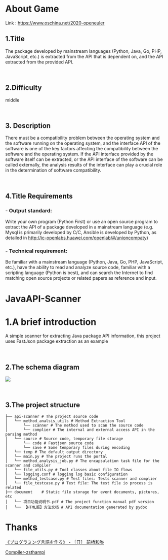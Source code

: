 # About Game

Link : https://www.oschina.net/2020-openeuler

## 1.Title

The package developed by mainstream languages (Python, Java, Go, PHP, JavaScript, etc.) is extracted from the API that is dependent on, and the API extracted from the provided API.

<br>

## 2.Difficulty

middle

<br>

## 3. Description

There must be a compatibility problem between the operating system and the software running on the operating system, and the interface API of the software is one of the key factors affecting the compatibility between the software and the operating system. If the API interface provided by the software itself can be extracted, or the API interface of the software can be called externally, the analysis results of the interface can play a crucial role in the determination of software compatibility.

<br>

## 4.Title Requirements

### - Output standard:

Write your own program (Python First) or use an open source program to extract the API of a package developed in a mainstream language (e.g. Mysql is primarily developed by C/C, Ansible is developed by Python, as detailed in http://ic-openlabs.huawei.com/openlab/#/unioncompaty)

### - Technical requirement:

Be familiar with a mainstream language (Python, Java, Go, PHP, JavaScript, etc.), have the ability to read and analyze source code, familiar with a scripting language (Python is best), and can search the Internet to find matching open source projects or related papers as reference and input.







# JavaAPI-Scanner

# 1.A brief introduction

A simple scanner for extracting Java package API information, this project uses FastJson package extraction as an example

<br>

## 2.The schema diagram

![](E:\ZHAOWEN\RESPONSE\JavaAPI-Scanner\README.en.assets\4.png)

<br>

## 3.The project structure

```mark
├── api-scanner # The project source code
│   └── method_analsis_utils # Method Extraction Tool
│   	└── scanner # The method used to scan the source code 
│   	└── complier # The internal and external access API in the parsing method
│   └── source # Source code, temporary file storage
│   	└── code # Fastjson source code
│   	└── save # Some temporary files during encoding
│   └── temp # The default output directory
│   └── main.py # The project runs the portal
│   └── method_analysis_job.py # The encapsulation task file for the scanner and compiler
│   └── file_utils.py # Tool classes about file IO flows
│   └── logging.conf # logging log basic configuration
│   └── method_testcase.py # Test files: Tests scanner and complier
│   └── file_testcase.py # Test file: The test file io process is related
├── document	# Static file storage for event documents, pictures, etc
│   └── 项目功能说明书.pdf # The project function manual pdf version
│   └── 【HTML版】方法文档 # API documentation generated by pydoc
```

# Thanks
[《プログラミング言語を作る》 - ［日］ 前桥和弥](https://book.douban.com/subject/25735333/)

[Compiler-zsthampi](https://github.com/zsthampi/Compiler)
